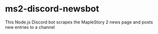 # ms2-discord-newsbot
This Node.js Discord bot scrapes the MapleStory 2 news page and posts new entries to a channel

